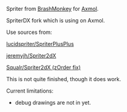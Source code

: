 
Spriter from [BrashMonkey](https://brashmonkey.com/) for [Axmol](https://github.com/axmolengine/axmol).

SpriterDX fork which is using on Axmol.

Use sources from: 

[lucidspriter/SpriterPlusPlus](https://github.com/lucidspriter/SpriterPlusPlus)

[jeremyjh/Spriter2dX](https://github.com/jeremyjh/Spriter2dX)

[Squalr/Spriter2dX (zOrder fix)](https://github.com/Squalr/Spriter2dX)


This is not quite finished, though it does work.

Current limitations: 
   * debug drawings are not in yet.
